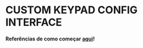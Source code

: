 # CUSTOM KEYPAD CONFIG INTERFACE

#### Referências de como começar [aqui](https://github.com/minipadKB/minipad-firmware)!
